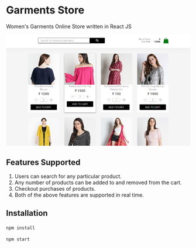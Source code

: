 # Garments Store
Women's Garments Online Store written in React JS

![Demo](demo.png)

## Features Supported

1. Users can search for any particular product.
2. Any number of products can be added to and removed from the cart.
3. Checkout purchases of products.
4. Both of the above features are supported in real time.

## Installation

`npm install`

`npm start`

